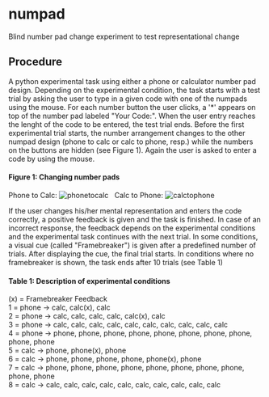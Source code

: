 # numpad
Blind number pad change experiment to test representational change

## Procedure
A python experimental task using either a phone or calculator number pad design. Depending on the experimental condition, the task starts with a test trial by asking the user to type in a given code with one of the numpads using the mouse. For each number button the user clicks, a '\*' appears on top of the number pad labeled "Your Code:". When the user entry reaches the lenght of the code to be entered, the test trial ends. Before the first experimental trial starts, the number arrangement changes to the other numpad design (phone to calc or calc to phone, resp.) while the numbers on the buttons are hidden (see Figure 1). Again the user is asked to enter a code by using the mouse.
      
#### Figure 1: Changing number pads
Phone to Calc: ![phonetocalc](https://cloud.githubusercontent.com/assets/24912034/21641636/6fabd4e6-d27d-11e6-9250-c5dcfa62ccc4.png "Phone to Calc")   
Calc to Phone: ![calctophone](https://cloud.githubusercontent.com/assets/24912034/21641626/647f779e-d27d-11e6-95ca-a178b24fa9e3.png "Calc to Phone")

If the user changes his/her mental representation and enters the code correctly, a positive feedback is given and the task is finished. In case of an incorrect response, the feedback depends on the experimental conditions and the experimental task continues with the next trial. In some conditions, a visual cue (called "Framebreaker") is given after a predefined number of trials. After displaying the cue, the final trial starts. In conditions where no framebreaker is shown, the task ends after 10 trials (see Table 1)

#### Table 1: Description of experimental conditions  
(x) = Framebreaker Feedback   
1 = phone -> calc, calc(x), calc   
2 = phone -> calc, calc, calc, calc, calc(x), calc   
3 = phone -> calc, calc, calc, calc, calc, calc, calc, calc, calc, calc   
4 = phone -> phone, phone, phone, phone, phone, phone, phone, phone, phone, phone   
5 = calc -> phone, phone(x), phone   
6 = calc -> phone, phone, phone, phone, phone(x), phone   
7 = calc -> phone, phone, phone, phone, phone, phone, phone, phone, phone, phone   
8 = calc -> calc, calc, calc, calc, calc, calc, calc, calc, calc, calc   
